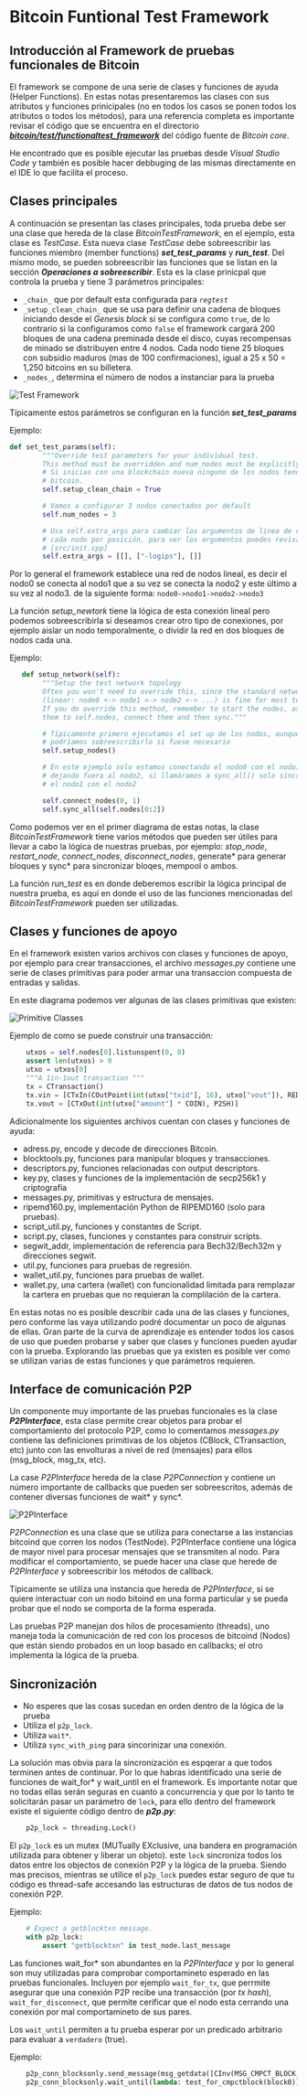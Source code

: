 # Bitcoin Funtional Test Framework

## Introducción al Framework de pruebas funcionales de Bitcoin

El framework se compone de una serie de clases y funciones de ayuda (Helper Functions). En estas notas presentaremos las clases con sus atributos y funciones prinicipales (no en todos los casos se ponen todos los atributos o todos los métodos), para una referencia completa es importante revisar el código que se encuentra en el directorio [**_bitcoin/test/functionaltest_framework_**](https://github.com/bitcoin/bitcoin/tree/master/test/functional) del código fuente de _Bitcoin core_. 

He encontrado que es posible ejecutar las pruebas desde _Visual Studio Code_ y también es posible hacer debbuging de las mismas directamente en el IDE lo que facilita el proceso.

## Clases principales

A continuación se presentan las clases principales, toda prueba debe ser una clase que hereda de la clase _BitcoinTestFramework_, en el ejemplo, esta clase es _TestCase_.  Esta nueva clase _TestCase_ debe sobreescribir las funciones miembro (member functions) **_set_test_params_** y **_run_test_**. Del mismo modo, se pueden sobreescribir las funciones que se listan en la sección **_Operaciones a sobreescribir_**.  Esta es la clase prinicpal que controla la prueba y tiene 3 parámetros principales: 

* `_chain_` que por default esta configurada para _`regtest`_ 
* `_setup_clean_chain_` que se usa para definir una cadena de bloques iniciando desde el _Genesis block_ si se configura como `true`, de lo contrario si la configuramos como `false` el framework cargará 200 bloques de una cadena preminada desde el disco, cuyas recompensas de minado se distribuyen entre 4 nodos. Cada nodo tiene 25 bloques con subsidio maduros (mas de 100 confirmaciones), igual a 25 x 50 = 1,250 bitcoins en su billetera.
* `_nodes_`,  determina el número de nodos a instanciar para la prueba


![Test Framework](img/test-framework-main-classes.png)

Típicamente estos parámetros se configuran en la función **_set_test_params_**

Ejemplo:
``` python
def set_test_params(self):
        """Override test parameters for your individual test.
        This method must be overridden and num_nodes must be explicitly set."""
        # Si inicias con una blockchain nueva ninguno de los nodos tendrá 
        # bitcoin. 
        self.setup_clean_chain = True

        # Vamos a configurar 3 nodos conectados por default
        self.num_nodes = 3

        # Usa self.extra_args para cambiar los argumentos de línea de comado para
        # cada nodo por posición, para ver los argumentos puedes revisar el archivo
        # [src/init.cpp]
        self.extra_args = [[], ["-logips"], []]
```

Por lo general el framework establece una red de nodos lineal, es decir el nodo0 se conecta al nodo1 que a su vez se conecta la nodo2 y este último a su vez al nodo3. de la siguiente forma: `nodo0->nodo1->nodo2->nodo3`

La función _setup_newtork_ tiene la lógica de esta conexión lineal pero podemos sobreescribirla si deseamos crear otro tipo de conexiones, por ejemplo aislar un nodo temporalmente, o dividir la red en dos bloques de nodos cada una.

Ejemplo:

```python
   def setup_network(self):
        """Setup the test network topology
        Often you won't need to override this, since the standard network topology
        (linear: node0 <-> node1 <-> node2 <-> ...) is fine for most tests.
        If you do override this method, remember to start the nodes, assign
        them to self.nodes, connect them and then sync."""

        # Típicamente primero ejecutamos el set up de los nodos, aunque también  
        # podríamos sobreescribirlo si fuese necesario
        self.setup_nodes()

        # En este ejemplo solo estamos conectando el nodo0 con el nodo1
        # dejando fuera al nodo2, si llamáramos a sync_all() solo sincronizaría
        # el nodo1 con el nodo2

        self.connect_nodes(0, 1)
        self.sync_all(self.nodes[0:2])
```

Como podemos ver en el primer diagrama de estas notas, la clase _BitcoinTestFramework_ tiene varios métodos que pueden ser útiles para llevar a cabo la lógica de nuestras pruebas, por ejemplo: _stop_node_, _restart_node_, _connect_nodes_, _disconnect_nodes_, generate* para generar bloques y sync* para sincronizar bloqes, mempool o ambos.

La función _run_test_ es en donde deberemos escribir la lógica principal de nuestra prueba, es aquí en donde el uso de las funciones mencionadas del _BitcoinTestFramework_ pueden ser utilizadas. 

## Clases y funciones de apoyo

En el framework existen varios archivos con clases y funciones de apoyo, por ejemplo para crear transacciones, el archivo _messages.py_ contiene une serie de clases primitivas para poder armar una transaccion compuesta de entradas y salidas.

En este diagrama podemos ver algunas de las clases primitivas que existen:

![Primitive Classes](img/test-framework-primitives-classes.png)

Ejemplo de como se puede construir una transacción:

``` python
    utxos = self.nodes[0].listunspent(0, 0)
    assert len(utxos) > 0
    utxo = utxos[0]
    """A 1in-1out transaction """
    tx = CTransaction()
    tx.vin = [CTxIn(COutPoint(int(utxo["txid"], 16), utxo["vout"]), REDEEM_SCRIPT)]
    tx.vout = [CTxOut(int(utxo["amount"] * COIN), P2SH)]
```

Adicionalmente los siguientes archivos cuentan con clases y funciones de ayuda:
* adress.py, encode y decode de direcciones Bitcoin.
* blocktools.py, funciones para manipular bloques y transacciones.
* descriptors.py, funciones relacionadas con output descriptors.
* key.py, clases y funciones de la implementación de secp256k1 y criptografía
* messages.py, primitivas y estructura de mensajes.
* ripemd160.py, implementación Python de RIPEMD160 (solo para pruebas).
* script_util.py, funciones y constantes de Script.
* script.py, clases, funciones y constantes para construir scripts.
* segwit_addr, implementación de referencia para Bech32/Bech32m y direcciones segwit.
* util.py, funciones para pruebas de regresión.
* wallet_util.py, funciones para pruebas de wallet.
* wallet.py, una cartera (wallet) con funcionalidad limitada para remplazar la cartera en pruebas que no requieran la complilación de la cartera.

En estas notas no es posible describir cada una de las clases y funciones, pero conforme las vaya utilizando podré documentar un poco de algunas de ellas. Gran parte de la curva de aprendizaje es entender todos los casos de uso que pueden probarse y saber que clases y funciones pueden ayudar con la prueba. Explorando las pruebas que ya existen es posible ver como se utilizan varias de estas funciones y que parámetros requieren.


## Interface de comunicación P2P

Un componente muy importante de las pruebas funcionales es la clase **_P2PInterface_**, esta clase permite crear objetos para probar el comportamiento del protocolo P2P, como lo comentamos _messages.py_ contiene las definiciones primitivas de los objetos (CBlock, CTransaction, etc) junto con las envolturas a nivel de red (mensajes) para ellos (msg_block, msg_tx, etc). 

La case _P2PInterface_ hereda de la clase _P2PConnection_ y contiene un número importante de callbacks que pueden ser sobreescritos, además de contener diversas funciones de wait* y sync*.

![P2PInterface](img/P2PInterface-class.png)

_P2PConnection_ es una clase que se utiliza para conectarse a las instancias bitcoind que corren los nodos (TestNode). P2PInterface contiene una lógica de mayor nivel para procesar mensajes que se transmiten al nodo. Para modificar el comportamiento, se puede hacer una clase que herede de _P2PInterface_ y sobreescribir los métodos de callback.

Típicamente se utiliza una instancia que hereda de _P2PInterface_, si se quiere interactuar con un nodo bitoind en una forma particular y se pueda probar que el nodo se comporta de la forma esperada.  

Las pruebas P2P manejan dos hilos de procesamiento (threads), uno maneja toda la comunicación de red con los procesos de bitcoind (Nodos) que están siendo probados en un loop basado en callbacks; el otro implementa la lógica de la prueba.

## Sincronización

* No esperes que las cosas sucedan en orden dentro de la lógica de la prueba
* Utiliza el `p2p_lock`.
* Utiliza `wait*`.
* Utiliza `sync_with_ping` para sincorinizar una conexión.

La solución mas obvia para la sincronización es espqerar a que todos terminen antes de continuar. Por lo que habras identificado una serie de funciones de wait_for* y wait_until en el framework. Es importante notar que no todas ellas serán seguras en cuanto a concurrencia y que por lo tanto te solicitarán pasar un parámetro de `lock`, para ello dentro del framework existe el siguiente código dentro de **_p2p.py_**:

```python
    p2p_lock = threading.Lock()
```
 
El `p2p_lock` es un mutex (MUTually EXclusive, una bandera en programación utilizada para obtener y liberar un objeto). este `lock` sincroniza todos los datos entre los objectos de conexión P2P y la lógica de la prueba. Siendo mas precisos, mientras se utilice el `p2p_lock` puedes estar seguro de que tu código es thread-safe accesando las estructuras de datos de tus nodos de conexión P2P. 

Ejemplo:
```python
    # Expect a getblocktxn message.
    with p2p_lock:
        assert "getblocktxn" in test_node.last_message
```

Las funciones wait_for* son abundantes en la _P2PInterface_ y por lo general son muy utilizadas para comprobar comportamineto esperado en las pruebas funcionales. Incluyen por ejemplo `wait_for_tx`, que perrmite asegurar que una conexión P2P recibe una transacción (por _tx hash_), `wait_for_disconnect`, que permite cerificar que el nodo esta cerrando una conexión por mal comportamineto de sus pares.

Los `wait_until` permiten a tu prueba esperar por un predicado arbitrario para evaluar a `verdadero` (true).

Ejemplo:

```python
    p2p_conn_blocksonly.send_message(msg_getdata([CInv(MSG_CMPCT_BLOCK, block0.sha256)]))
    p2p_conn_blocksonly.wait_until(lambda: test_for_cmpctblock(block0))
```



